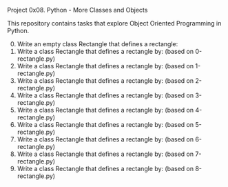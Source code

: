 Project 0x08. Python - More Classes and Objects

This repository contains tasks that explore Object Oriented Programming
in Python.

  0. Write an empty class Rectangle that defines a rectangle:
  1. Write a class Rectangle that defines a rectangle by: (based on 0-rectangle.py)
  2. Write a class Rectangle that defines a rectangle by: (based on 1-rectangle.py)
  3. Write a class Rectangle that defines a rectangle by: (based on 2-rectangle.py)
  4. Write a class Rectangle that defines a rectangle by: (based on 3-rectangle.py)
  5. Write a class Rectangle that defines a rectangle by: (based on 4-rectangle.py)
  6. Write a class Rectangle that defines a rectangle by: (based on 5-rectangle.py)
  7. Write a class Rectangle that defines a rectangle by: (based on 6-rectangle.py)
  8. Write a class Rectangle that defines a rectangle by: (based on 7-rectangle.py)
  9. Write a class Rectangle that defines a rectangle by: (based on 8-rectangle.py)
